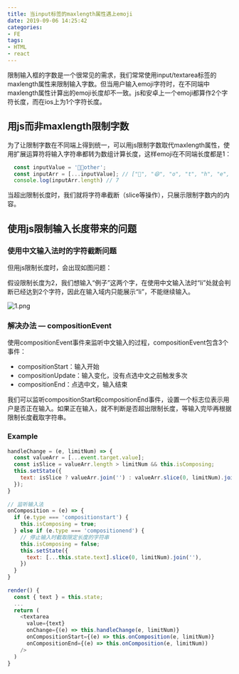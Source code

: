 ```yaml
---
title: 当input标签的maxlength属性遇上emoji
date: 2019-09-06 14:25:42
categories:
- FE
tags:
- HTML
- react
---
```


限制输入框的字数是一个很常见的需求，我们常常使用input/textarea标签的maxlength属性来限制输入字数。但当用户输入emoji字符时，在不同端中maxlength属性计算出的emoji长度却不一致。js和安卓上一个emoji都算作2个字符长度，而在ios上为1个字符长度。

## 用js而非maxlength限制字数

为了让限制字数在不同端上得到统一，可以用js限制字数取代maxlength属性，使用扩展运算符将输入字符串都转为数组计算长度，这样emoji在不同端长度都是1：
```js
  const inputValue = '👿😄other';
  const inputArr = [...inputValue]; // ["👿", "😄", "o", "t", "h", "e", "r"]
  console.log(inputArr.length) // 7
```

当超出限制长度时，我们就将字符串截断（slice等操作），只展示限制字数内的内容。

## 使用js限制输入长度带来的问题

### 使用中文输入法时的字符截断问题

但用js限制长度时，会出现如图问题：

假设限制长度为2，我们想输入“例子”这两个字，在使用中文输入法时“li”处就会判断已经达到2个字符，因此在输入域内只能展示“li”，不能继续输入。

![1.png](https://i.loli.net/2019/09/06/2vajde8EwBGQCsg.png)

### 解决办法 — compositionEvent

使用compositionEvent事件来监听中文输入的过程，compositionEvent包含3个事件：

- compositionStart：输入开始
- compositionUpdate：输入变化，没有点选中文之前触发多次
- compositionEnd：点选中文，输入结束

我们可以监听compositionStart和compositionEnd事件，设置一个标志位表示用户是否正在输入。如果正在输入，就不判断是否超出限制长度，等输入完毕再根据限制长度截取字符串。

### Example

```js
handleChange = (e, limitNum) => {
  const valueArr = [...event.target.value];
  const isSlice = valueArr.length > limitNum && this.isComposing;
  this.setState({
    text: isSlice ? valueArr.join('') : valueArr.slice(0, limitNum).join('')
  });
}
  
// 监听输入法
onComposition = (e) => {
  if (e.type === 'compositionstart') {
    this.isComposing = true;
  } else if (e.type === 'compositionend') {
    // 停止输入时截取限定长度的字符串
    this.isComposing = false;
    this.setState({
      text: [...this.state.text].slice(0, limitNum).join(''),
    })
  }
}
  
render() {
  const { text } = this.state;
  ...
  return (
    <textarea
      value={text}
      onChange={(e) => this.handleChange(e, limitNum)}
      onCompositionStart={(e) => this.onComposition(e, limitNum)}
      onCompositionEnd={(e) => this.onComposition(e, limitNum))
    />
  )
}
```